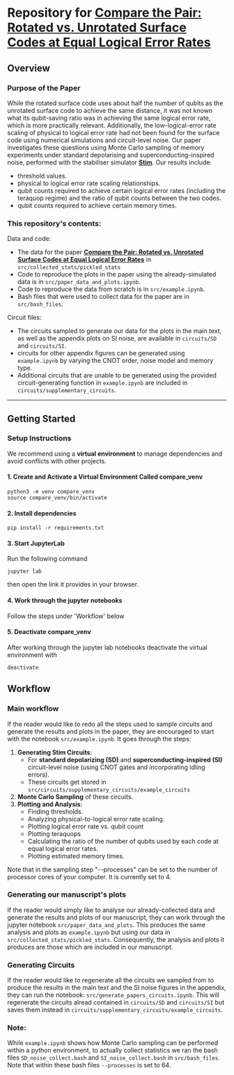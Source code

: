 # Repository for [Compare the Pair: Rotated vs. Unrotated Surface Codes at Equal Logical Error Rates](https://arxiv.org/abs/2409.14765)

## Overview

### Purpose of the Paper
While the rotated surface code uses about half the number of qubits as the unrotated surface code to achieve the same distance, it was not known what its qubit-saving ratio was in achieving the same logical error rate, which is more practically relevant. Additionally, the low-logical-error rate scaling of physical to logical error rate had not been found for the surface code using numerical simulations and circuit-level noise. Our paper investigates these questions using Monte Carlo sampling of memory experiments under standard depolarising and superconducting-inspired noise, performed with the stabiliser simulator **[Stim](https://github.com/quantumlib/Stim)**. 
Our results include:
- threshold values.
- physical to logical error rate scaling relationships.
- qubit counts required to achieve certain logical error rates (including the teraquop regime) and the ratio of qubit counts between the two codes.
- qubit counts required to achieve certain memory times.

### This repository's contents:

Data and code:
- The data for the paper [**Compare the Pair: Rotated vs. Unrotated Surface Codes at Equal Logical Error Rates**](https://arxiv.org/abs/2409.14765) in `src/collected_stats/pickled_stats`
- Code to reproduce the plots in the paper using the already-simulated data is in `src/paper_data_and_plots.ipynb`.
- Code to reproduce the data from scratch is in `src/example.ipynb`.
- Bash files that were used to collect data for the paper are in `src/bash_files`.

Circuit files:
- The circuits sampled to generate our data for the plots in the main text, as well as the appendix plots on SI noise, are available in `circuits/SD` and `circuits/SI`.
- circuits for other appendix figures can be generated using `example.ipynb` by varying the CNOT order, noise model and memory type.
- Additional circuits that are unable to be generated using the provided circuit-generating function in `example.ipynb` are included in `circuits/supplementary_circuits`.

---

## Getting Started

### Setup Instructions

We recommend using a **virtual environment** to manage dependencies and avoid conflicts with other projects.

#### 1. Create and Activate a Virtual Environment Called compare_venv
```
python3 -m venv compare_venv
source compare_venv/bin/activate
```
#### 2. Install dependencies
```
pip install -r requirements.txt
```
#### 3. Start JupyterLab
Run the following command 
```
jupyter lab
```
then open the link it provides in your browser.
#### 4. Work through the jupyter notebooks
Follow the steps under 'Workflow' below

#### 5. Deactivate compare_venv
After working through the jupyter lab notebooks deactivate the virtual environment with
```
deactivate
```


## Workflow

### Main workflow
If the reader would like to redo all the steps used to sample circuits and generate the results and plots in the paper, they are encouraged to start with the notebook `src/example.ipynb`. It goes through the steps:
1. **Generating Stim Circuits**:
    - For **standard depolarizing (SD)** and **superconducting-inspired (SI)** circuit-level noise (using CNOT gates and incorporating idling errors).
    - These circuits get stored in `src/circuits/supplementary_circuits/example_circuits`
2. **Monte Carlo Sampling** of these circuits.
3. **Plotting and Analysis**:
    - Finding thresholds.
    - Analyzing physical-to-logical error rate scaling.
    - Plotting logical error rate vs. qubit count
    - Plotting teraquops
    - Calculating the ratio of the number of qubits used by each code at equal logical error rates.
    - Plotting estimated memory times.

Note that in the sampling step "--processes" can be set to the number of processor cores of your computer. It is currently set to 4.


### Generating our manuscript's plots
If the reader would simply like to analyse our already-collected data and generate the results and plots of our manuscript, they can work through the jupyter notebook `src/paper_data_and_plots`.
This produces the same analysis and plots as `example.ipynb` but using our data in `src/collected_stats/pickled_stats`. 
Consequently, the analysis and plots it produces are those which are included in our manuscript.

### Generating Circuits
If the reader would like to regenerate all the circuits we sampled from to produce the results in the main text and the SI noise figures in the appendix, they can run the notebook: `src/generate_papers_circuits.ipynb`. 
This will regenerate the circuits alread contained in `circuits/SD` and `circuits/SI` but saves them instead in `circuits/supplementary_circuits/example_circuits`.

### Note:
While `example.ipynb` shows how Monte Carlo sampling can be performed within a python environment, to actually collect statistics we ran the bash files `SD_noise_collect.bash` and `SI_noise_collect.bash` in `src/bash_files`. Note that within these bash files `--processes` is set to 64.
